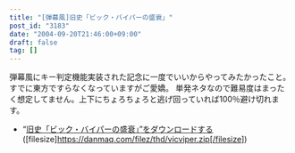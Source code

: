 ```yaml
---
title: "[弾幕風]旧史「ビック・バイパーの盛衰」"
post_id: "3183"
date: "2004-09-20T21:46:00+09:00"
draft: false
tag: []
---
```



弾幕風にキー判定機能実装された記念に一度でいいからやってみたかったこと。すでに東方ですらなくなっていますがご愛嬌。 単発ネタなので難易度はまったく想定してません。上下にちょろちょろと逃げ回っていれば100％避け切れます。

  * “[旧史「ビック・バイパーの盛衰」”をダウンロードする](/filez/thd/vicviper.zip)([filesize]https://danmaq.com/filez/thd/vicviper.zip[/filesize])
